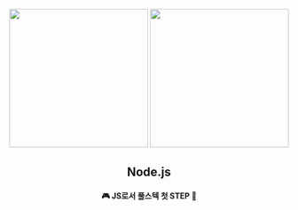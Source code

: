 <p align="center">
  <img src="https://cdn.freebiesupply.com/logos/thumbs/2x/nodejs-1-logo.png" height="250">
  <img src="https://user-images.githubusercontent.com/110442250/226088228-d44bdfc4-ded3-464a-beae-ce6aa794350d.png" height="250">
  <h2 align="center">Node.js</h2>
  <H4 align="center">🎮 JS로서 풀스텍 첫 STEP 👣 <H4>  

  </p>
</p>

